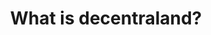 ---
title: What is decentraland?
description: Learning how things work
color: '#FFD1DD'
accent_color: '#FF85A5'
order: 0
---